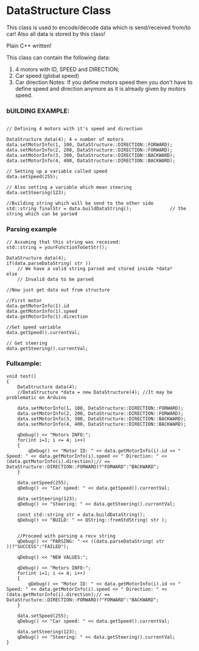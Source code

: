 # DataStructure Class

This class is used to encode/decode data which is send/received from/to car! Also all data is stored by this class!

Plain C++ written!

This class can contain the following data:
  1. 4 motors with ID, SPEED and DIRECTION;
  2. Car speed (global speed)
  3. Car direction
Notes: If you define motors speed then you don't have to define speed and direction anymore as it is already given by motors speed.

### bUILDING EXAMPLE:
```

// Defining 4 motors with it's speed and direction

DataStructure data(4); 4 = number of motors
data.setMotorInfo(1, 100, DataStructure::DIRECTION::FORWARD);
data.setMotorInfo(2, 200, DataStructure::DIRECTION::FORWARD);
data.setMotorInfo(3, 300, DataStructure::DIRECTION::BACKWARD);
data.setMotorInfo(4, 400, DataStructure::DIRECTION::BACKWARD);

// Setting up a variable called speed
data.setSpeed(255);

// Also setting a variable which mean steering
data.setSteering(123);

//Building string which will be send to the other side
std::string finalStr = data.buildDataString();				// the string which can be parsed
```

### Parsing example

```
// Assuming that this string was received:
std::string = yourFunctionToGetStr();

DataStructure data(4);
if(data.parseDataString( str ))
	// We have a valid string parsed and stored inside *data*
else
	// Invalid data to be parsed

//Now just get data out from structure

//First motor
data.getMotorInfo(1).id
data.getMotorInfo(1).speed
data.getMotorInfo(1).direction

//Get speed variable
data.getSpeed().currentVal;

// Get steering
data.getSteering().currentVal;

```


### Fullxample:

```
void test()
{
    DataStructure data(4);
    //DataStructure *data = new DataStructure(4); //It may be problematic on Arduino

    data.setMotorInfo(1, 100, DataStructure::DIRECTION::FORWARD);
    data.setMotorInfo(2, 200, DataStructure::DIRECTION::FORWARD);
    data.setMotorInfo(3, 300, DataStructure::DIRECTION::BACKWARD);
    data.setMotorInfo(4, 400, DataStructure::DIRECTION::BACKWARD);

    qDebug() << "Motors INFO:";
    for(int i=1; i <= 4; i++)
    {
        qDebug() << "Motor ID: " << data.getMotorInfo(i).id << " Speed: " << data.getMotorInfo(i).speed << " Direction: " << (data.getMotorInfo(i).direction);// == DataStructure::DIRECTION::FORWARD)?"FORWARD":"BACKWARD";
    }

    data.setSpeed(255);
    qDebug() << "Car speed: " << data.getSpeed().currentVal;

    data.setSteering(123);
    qDebug() << "Steering: " << data.getSteering().currentVal;

    const std::string str = data.buildDataString();
    qDebug() << "BUILD: " << QString::fromStdString( str );


    //Proceed with parsing a recv string
    qDebug() << "PARSING: " << ((data.parseDataString( str ))?"SUCCESS":"FAILED");

    qDebug() << "NEW VALUES:";

    qDebug() << "Motors INFO:";
    for(int i=1; i <= 4; i++)
    {
        qDebug() << "Motor ID: " << data.getMotorInfo(i).id << " Speed: " << data.getMotorInfo(i).speed << " Direction: " << (data.getMotorInfo(i).direction);// == DataStructure::DIRECTION::FORWARD)?"FORWARD":"BACKWARD";
    }

    data.setSpeed(255);
    qDebug() << "Car speed: " << data.getSpeed().currentVal;

    data.setSteering(123);
    qDebug() << "Steering: " << data.getSteering().currentVal;
}
```
